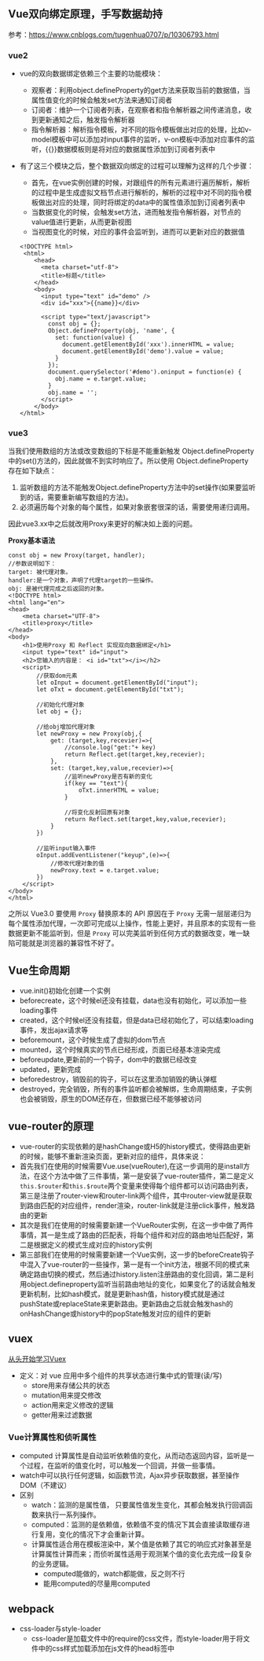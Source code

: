 ## Vue双向绑定原理，手写数据劫持

参考：<https://www.cnblogs.com/tugenhua0707/p/10306793.html>

### vue2

- vue的双向数据绑定依赖三个主要的功能模块：

  - 观察者：利用object.defineProperty的get方法来获取当前的数据值，当属性值变化的时候会触发set方法来通知订阅者
  - 订阅者：维护一个订阅者列表，在观察者和指令解析器之间传递消息，收到更新通知之后，触发指令解析器
  - 指令解析器：解析指令模板，对不同的指令模板做出对应的处理，比如v-model模板中可以添加对input事件的监听，v-on模板中添加对应事件的监听，{{}}数据模板则是将对应的数据属性添加到订阅者列表中

- 有了这三个模块之后，整个数据双向绑定的过程可以理解为这样的几个步骤：

  - 首先，在vue实例创建的时候，对跟组件的所有元素进行遍历解析，解析的过程中是生成虚拟文档节点进行解析的，解析的过程中对不同的指令模板做出对应的处理，同时将绑定的data中的属性值添加到订阅者列表中
  - 当数据变化的时候，会触发set方法，进而触发指令解析器，对节点的value值进行更新，从而更新视图
  - 当视图变化的时候，对应的事件会监听到，进而可以更新对应的数据值

  ```
  <!DOCTYPE html>
   <html>
      <head>
        <meta charset="utf-8">
        <title>标题</title>
      </head>
      <body>
        <input type="text" id="demo" />
        <div id="xxx">{{name}}</div>
  
        <script type="text/javascript">
          const obj = {};
          Object.defineProperty(obj, 'name', {
            set: function(value) {
              document.getElementById('xxx').innerHTML = value;
              document.getElementById('demo').value = value;
            }
          });
          document.querySelector('#demo').oninput = function(e) {
            obj.name = e.target.value;
          }
          obj.name = '';
        </script>
      </body>
  </html>
  ```

### vue3

当我们使用数组的方法或改变数组的下标是不能重新触发 Object.defineProperty中的set()方法的，因此就做不到实时响应了。所以使用 Object.defineProperty 存在如下缺点：

1. 监听数组的方法不能触发Object.defineProperty方法中的set操作(如果要监听到的话，需要重新编写数组的方法)。
2. 必须遍历每个对象的每个属性，如果对象嵌套很深的话，需要使用递归调用。

因此vue3.xx中之后就改用Proxy来更好的解决如上面的问题。

**Proxy基本语法**

```
const obj = new Proxy(target, handler);
//参数说明如下：
target: 被代理对象。
handler:是一个对象，声明了代理target的一些操作。
obj: 是被代理完成之后返回的对象。
<!DOCTYPE html>
<html lang="en">
<head>
    <meta charset="UTF-8">
    <title>proxy</title>
</head>
<body>
    <h1>使用Proxy 和 Reflect 实现双向数据绑定</h1>
    <input type="text" id="input">
    <h2>您输入的内容是： <i id="txt"></i></h2>
    <script>
        //获取dom元素
        let oInput = document.getElementById("input");
        let oTxt = document.getElementById("txt");

        //初始化代理对象
        let obj = {};

        //给obj增加代理对象
        let newProxy = new Proxy(obj,{
            get: (target,key,recevier)=>{
                //console.log("get:"+ key)
                return Reflect.get(target,key,recevier);
            },
            set: (target,key,value,recevier)=>{
                //监听newProxy是否有新的变化
                if(key == "text"){
                    oTxt.innerHTML = value;
                }
                
                //将变化反射回原有对象
                return Reflect.set(target,key,value,recevier);
            }
        })

        //监听input输入事件
        oInput.addEventListener("keyup",(e)=>{
            //修改代理对象的值
            newProxy.text = e.target.value;
        })
    </script>
</body>
</html>
```

之所以 Vue3.0 要使用 `Proxy` 替换原本的 API 原因在于 `Proxy` 无需一层层递归为每个属性添加代理，一次即可完成以上操作，性能上更好，并且原本的实现有一些数据更新不能监听到，但是 `Proxy` 可以完美监听到任何方式的数据改变，唯一缺陷可能就是浏览器的兼容性不好了。



## Vue生命周期

- vue.init()初始化创建一个实例
- beforecreate，这个时候el还没有挂载，data也没有初始化，可以添加一些loading事件
- created，这个时候el还没有挂载，但是data已经初始化了，可以结束loading事件，发出ajax请求等
- beforemount，这个时候生成了虚拟的dom节点
- mounted，这个时候真实的节点已经形成，页面已经基本渲染完成
- beforeupdate,更新前的一个钩子，dom中的数据已经改变
- updated，更新完成
- beforedestroy，销毁前的钩子，可以在这里添加销毁的确认弹框
- destroyed，完全销毁，所有的事件监听都会被解绑，生命周期结束，子实例也会被销毁，原生的DOM还存在，但数据已经不能够被访问



## vue-router的原理

- vue-router的实现依赖的是hashChange或H5的history模式，使得路由更新的时候，能够不重新渲染页面，更新对应的组件，具体来说：
- 首先我们在使用的时候需要Vue.use(vueRouter),在这一步调用的是install方法，在这个方法中做了三件事情，第一是安装了vue-router插件，第二是定义`this.$router`和`this.$route`两个变量来使得每个组件都可以访问路由列表，第三是注册了router-view和router-link两个组件，其中router-view就是获取到路由匹配的对应组件，render渲染，router-link就是注册click事件，触发路由的更新
- 其次是我们在使用的时候需要新建一个VueRouter实例，在这一步中做了两件事情，其一是生成了路由的匹配表，将每个组件和对应的路由地址匹配好，第二是根据定义的模式生成对应的history实例
- 第三部我们在使用的时候需要新建一个Vue实例，这一步的beforeCreate钩子中混入了vue-router的一些操作，第一是有一个init方法，根据不同的模式来确定路由切换的模式，然后通过history.listen注册路由的变化回调，第二是利用object.defineproperty监听当前路由地址的变化，如果变化了的话就会触发更新机制，比如hash模式，就是更新hash值，history模式就是通过pushState或replaceState来更新路由。更新路由之后就会触发hash的onHashChange或history中的popState触发对应的组件的更新



## vuex

[从头开始学习Vuex](https://github.com/ljianshu/Blog/issues/36#)

- 定义：对 vue 应用中多个组件的共享状态进行集中式的管理(读/写)
  - store用来存储公共的状态
  - mutation用来提交修改
  - action用来定义修改的逻辑
  - getter用来过滤数据



### Vue计算属性和侦听属性

- computed 计算属性是自动监听依赖值的变化，从而动态返回内容，监听是一个过程，在监听的值变化时，可以触发一个回调，并做一些事情。
- watch中可以执行任何逻辑，如函数节流，Ajax异步获取数据，甚至操作 DOM（不建议）
- 区别
  - watch：监测的是属性值， 只要属性值发生变化，其都会触发执行回调函数来执行一系列操作。
  - computed：监测的是依赖值，依赖值不变的情况下其会直接读取缓存进行复用，变化的情况下才会重新计算。
  - 计算属性适合用在模板渲染中，某个值是依赖了其它的响应式对象甚至是计算属性计算而来；而侦听属性适用于观测某个值的变化去完成一段复杂的业务逻辑。
    - computed能做的，watch都能做，反之则不行
    - 能用computed的尽量用computed



## webpack

- css-loader与style-loader
  - css-loader是加载文件中的require的css文件，而style-loader用于将文件中的css样式加载添加在js文件的head标签中



